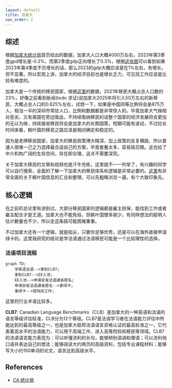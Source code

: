 ```yaml
---
layout: default
title: 加拿大
nav_order: 2
---
```


## 综述

根据[加拿大统计局](https://www.statcan.gc.ca/en/start)首页给出的数据，加拿大人口大概4000万左右，2023年第3季度gpd增长是-0.3%，而第2季度gdp正向增长了0.3%，根据[这张图](https://www150.statcan.gc.ca/n1/daily-quotidien/231130/cg-a001-eng.htm)可以看到如果2023年第4季度不负增长的话，那么2023的gdp大概应该是在1%左右，有增长，但不显著。所以宏观上讲，加拿大的经济目前也是增长乏力，可见找工作应该是比较有难度的。

加拿大是一个传统的移民国家，根据[这里](https://www.statcan.gc.ca/en/subjects-start/immigration_and_ethnocultural_diversity)的数据，2021年移民大概占总人口数的23%，好像之前看到新闻(todo 求证)说加拿大2025年将引入50万左右的新移民，大概占总人口的0.625%左右，试想一下，如果是中国同等比例将会是875万人，相当一半的深圳市常驻人口，比例和数据都是非常惊人的。毕竟加拿大气候相对恶劣，又有美国在旁边吸血，不持续吸纳移民的话整个国家的经济发展将会更加的无以为继，持续接收移民将会是加拿大的长期国策，短期可能有波动，不过拉长时间来看，枫叶国的移民之路应该是相对确定和稳定的。

因为是老牌移民国家，加拿大的移民政策博大精深，加上政策的反复横跳，所以普通人很难一己之力选择最合适自己的方案，毕竟套餐太多，容易挑花眼。这也给了中介机构广阔的生存空间，存在即合理，这点不需要深究。

关于加拿大移民的文章和视频也是汗牛充栋，这里就不一一列举了，有兴趣的同学可以自行搜索，全面的了解一下加拿大的移民体系和逻辑是非常必要的。[这里](https://inforun.info/)有非常全面的关于枫叶国信息的汇总和整理，可以先粗略浏览一遍，有个大致印象先。

## 核心逻辑

在之前的总论里有讲到过，大部分移民国家的逻辑都是雇主担保，能找到工作或者雇主配合才是王道。加拿大也不能免俗，但枫叶国僧多粥少，有同样想法的聪明人估计数量也不少，所以走这条路可能困难重重。

不过加拿大还有一个逻辑，就是掐尖，只要你足够优秀，还是可以在海外直接申请绿卡的。这里我研究的结论是学法语通过法语移民可能是一个比较理性的选择。

### 法语项目流程

```mermaid
graph TD;
	学英语法语-->拿到CLB7;
	拿到CLB7-->EE入池;
	EE入池-->申请安省法语通省提名;
	申请安省法语通省提名-->拿绿卡;
	拿绿卡-->登陆找工作;
```

这里的行业术语比较多。

**CLB7**: Canadian Language Benchmarks（CLB）是加拿大的一种英语和法语的语言等级评估标准，CLB分为12个等级。CLB7是法语学习者在法语能力评估中所能达到的最高等级之一，也是加拿大联邦法语语言资格认证的最高标准之一，它代表着高水平的法语能力，可以用于高端工作、进入高等院校和移民等领域。CLB7的法语语言能力表现为：可以听懂流利的长句，能够辨别语调和俚语；可以流利地口语并表达自己的想法；能够阅读大约两页的高级资料，包括专业课程材料；能够写大小约150单词的论文，语言达到高级水平。


## References 

* [CA 统计局](https://www.statcan.gc.ca/)